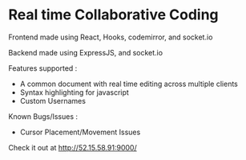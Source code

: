 # Real time Collaborative Coding

Frontend made using React, Hooks, codemirror, and socket.io

Backend made using ExpressJS, and socket.io

Features supported : 
* A common document with real time editing across multiple clients
* Syntax highlighting for javascript
* Custom Usernames


Known Bugs/Issues : 
* Cursor Placement/Movement Issues


Check it out at http://52.15.58.91:9000/
